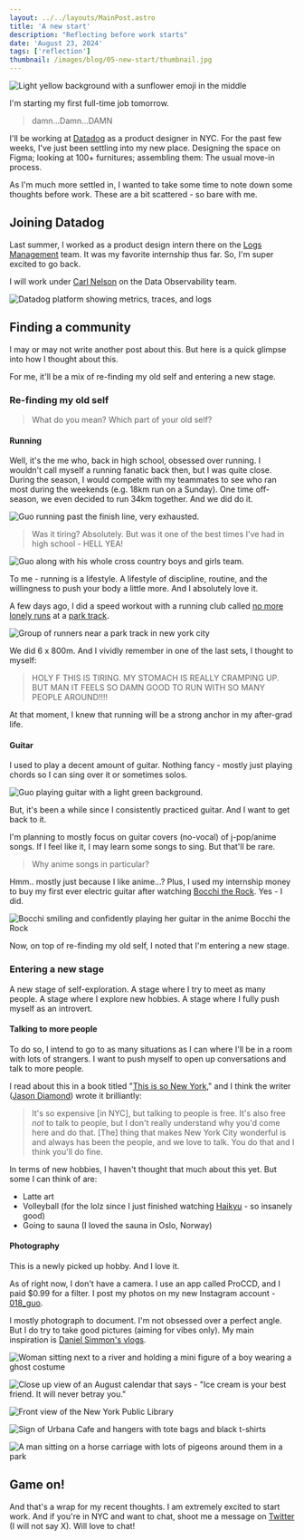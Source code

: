```yaml
---
layout: ../../layouts/MainPost.astro
title: 'A new start'
description: "Reflecting before work starts"
date: 'August 23, 2024'
tags: ['reflection']
thumbnail: /images/blog/05-new-start/thumbnail.jpg
---
```


![Light yellow background with a sunflower emoji in the middle](/images/blog/05-new-start/thumbnail.jpg)

I'm starting my first full-time job tomorrow. 

> damn...Damn...DAMN
> 

I'll be working at [Datadog](https://www.datadoghq.com/) as a product designer in NYC. For the past few weeks, I've just been settling into my new place. Designing the space on Figma; looking at 100+ furnitures; assembling them: The usual move-in process. 

As I'm much more settled in, I wanted to take some time to note down some thoughts before work. These are a bit scattered - so bare with me. 

## Joining Datadog 
Last summer, I worked as a product design intern there on the [Logs Management](https://www.datadoghq.com/product/log-management/) team. It was my favorite internship thus far. So, I'm super excited to go back. 

I will work under [Carl Nelson](https://www.linkedin.com/in/carlrnelson) on the Data Observability team. 

![Datadog platform showing metrics, traces, and logs](/images/blog/05-new-start/datadog.jpg)

## Finding a community 
I may or may not write another post about this. But here is a quick glimpse into how I thought about this. 

For me, it'll be a mix of re-finding my old self and entering a new stage. 

### Re-finding my old self 
> What do you mean? Which part of your old self? 
> 

#### Running
Well, it's the me who, back in high school, obsessed over running. I wouldn't call myself a running fanatic back then, but I was quite close. During the season, I would compete with my teammates to see who ran most during the weekends (e.g. 18km run on a Sunday). One time off-season, we even decided to run 34km together. And we did do it.  

![Guo running past the finish line, very exhausted.](/images/blog/05-new-start/run.jpg)


> Was it tiring? Absolutely. But was it one of the best times I've had in high school - HELL YEA!
> 

![Guo along with his whole cross country boys and girls team.](/images/blog/05-new-start/run-team.jpg)

To me - running is a lifestyle. A lifestyle of discipline, routine, and the willingness to push your body a little more. And I absolutely love it. 

A few days ago, I did a speed workout with a running club called [no more lonely runs](https://www.instagram.com/p/C-yagO8vOQC/?hl=en&img_index=1) at a [park track](https://maps.app.goo.gl/vBBH5wuRzdJZMKbHA). 

![Group of runners near a park track in new york city](/images/blog/05-new-start/track-run.jpg)

We did 6 x 800m. And I vividly remember  in one of the last sets, I thought to myself: 

> HOLY F THIS IS TIRING. MY STOMACH IS REALLY CRAMPING UP. BUT MAN IT FEELS SO DAMN GOOD TO RUN WITH SO MANY PEOPLE AROUND!!!!
> 

At that moment, I knew that running will be a strong anchor in my after-grad life. 

#### Guitar 
I used to play a decent amount of guitar. Nothing fancy - mostly just playing chords so I can sing over it or sometimes solos. 

![Guo playing guitar with a light green background.](/images/blog/05-new-start/guitar.jpg)

But, it's been a while since I consistently practiced guitar. And I want to get back to it. 

I'm planning to mostly focus on guitar covers (no-vocal) of j-pop/anime songs. If I feel like it, I may learn some songs to sing. But that'll be rare. 

> Why anime songs in particular? 
> 

Hmm.. mostly just because I like anime...? Plus, I used my internship money to buy my first ever electric guitar after watching [Bocchi the Rock](https://myanimelist.net/anime/47917/Bocchi_the_Rock). Yes - I did. 

![Bocchi smiling and confidently playing her guitar in the anime Bocchi the Rock](/images/blog/05-new-start/bocchi.jpg)

Now, on top of re-finding my old self, I noted that I'm entering a new stage. 

### Entering a new stage 
A new stage of self-exploration. A stage where I try to meet as many people. A stage where I explore new hobbies. A stage where I fully push myself as an introvert. 

#### Talking to more people 
To do so, I intend to go to as many situations as I can where I'll be in a room with lots of strangers. I want to push myself to open up conversations and talk to more people. 

I read about this in a book titled "[This is so New York](https://a.co/d/cEW8xX0)," and I think the writer ([Jason Diamond](https://www.jasondiamond.net/)) wrote it brilliantly: 

> It's so expensive [in NYC], but talking to people is free. It's also free *not* to talk to people, but I don't really understand why you'd come here and do that. [The] thing that makes New York City wonderful is and always has been the people, and we love to talk. You do that and I think you'll do fine. 
> 

In terms of new hobbies, I haven't thought that much about this yet. But some I can think of are: 
* Latte art 
* Volleyball (for the lolz since I just finished watching [Haikyu](https://myanimelist.net/anime/20583/Haikyuu) - so insanely good) 
* Going to sauna (I loved the sauna in Oslo, Norway)

#### Photography 
This is a newly picked up hobby. And I love it. 

As of right now, I don't have a camera. I use an app called ProCCD, and I paid $0.99 for a filter. I post my photos on my new Instagram account - [018_guo](https://www.instagram.com/018_guo?utm_source=ig_web_button_share_sheet&igsh=ZDNlZDc0MzIxNw==). 

I mostly photograph to document. I'm not obsessed over a perfect angle. But I do try to take good pictures (aiming for vibes only). My main inspiration is [Daniel Simmon's vlogs](https://www.youtube.com/@imdanielsimmons/videos). 

![Woman sitting next to a river and holding a mini figure of a boy wearing a ghost costume](/images/blog/05-new-start/figure.jpg)

![Close up view of an August calendar that says - "Ice cream is your best friend. It will never betray you."](/images/blog/05-new-start/calendar.jpg)

![Front view of the New York Public Library](/images/blog/05-new-start/library.jpg)

![Sign of Urbana Cafe and hangers with tote bags and black t-shirts](/images/blog/05-new-start/urbana.jpg)

![A man sitting on a horse carriage with lots of pigeons around them in a park](/images/blog/05-new-start/horse.jpg)

## Game on!

And that's a wrap for my recent thoughts. I am extremely excited to start work. And if you're in NYC and want to chat, shoot me a message on [Twitter](https://twitter.com/guo_hq) (I will not say X). Will love to chat! 